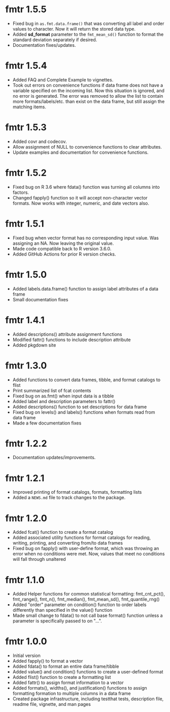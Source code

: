 # fmtr 1.5.5

* Fixed bug in `as.fmt.data.frame()` that was converting all label and order
values to character. Now it will return the stored data type.
* Added **sd_format** parameter to the `fmt_mean_sd()` function to format the 
standard deviation separately if desired.
* Documentation fixes/updates.

# fmtr 1.5.4

* Added FAQ and Complete Example to vignettes.
* Took out errors on convenience functions if data frame does not have a variable
specified on the incoming list.  Now this situation is ignored, and no error
is generated. The error was removed to allow the list to contain more 
formats/labels/etc. than exist on the data frame, but still assign the matching
items.

# fmtr 1.5.3

* Added covr and codecov.
* Allow assignment of NULL to convenience functions to clear attributes.
* Update examples and documentation for convenience functions.

# fmtr 1.5.2

* Fixed bug on R 3.6 where fdata() function was turning all columns into factors.
* Changed fapply() function so it will accept non-character vector formats.  Now
works with integer, numeric, and date vectors also.


# fmtr 1.5.1

* Fixed bug when vector format has no corresponding input value.  Was assigning
  an NA.  Now leaving the original value.
* Made code compatible back to R version 3.6.0.
* Added GitHub Actions for prior R version checks.

# fmtr 1.5.0

* Added labels.data.frame() function to assign label attributes of a data frame
* Small documentation fixes

# fmtr 1.4.1

* Added descriptions() attribute assignment functions
* Modified fattr() functions to include description attribute
* Added pkgdown site

# fmtr 1.3.0

* Added functions to convert data frames, tibble, and format catalogs to flist
* Print summarized list of fcat contents 
* Fixed bug on as.fmt() when input data is a tibble
* Added label and description parameters to fattr()
* Added descriptions() function to set descriptions for data frame
* Fixed bug on levels() and labels() functions when formats read from data frame
* Made a few documentation fixes

# fmtr 1.2.2

* Documentation updates/improvements.


# fmtr 1.2.1  

* Improved printing of format catalogs, formats, formatting lists
* Added a `NEWS.md` file to track changes to the package.


# fmtr 1.2.0

* Added fcat() function to create a format catalog
* Added associated utility functions for format catalogs for reading, writing,
printing, and converting from/to data frames
* Fixed bug on fapply() with user-define format, which was throwing an error when
no conditions were met.  Now, values that meet no conditions will fall through
unaltered


# fmtr 1.1.0 

* Added Helper functions for common statistical formatting: fmt_cnt_pct(), 
fmt_range(), fmt_n(), fmt_median(), fmt_mean_sd(), fmt_quantile_rng()
* Added "order" parameter on condition() function to order labels differently
than specified in the value() function
* Made small change to fdata() to not call base format() function unless a
parameter is specifically passed to on "...".


# fmtr 1.0.0 

* Initial version
* Added fapply() to format a vector
* Added fdata() to format an entire data frame/tibble
* Added value() and condition() functions to create a user-defined format
* Added flist() function to create a formatting list
* Added fattr() to assign format information to a vector
* Added formats(), widths(), and justification() functions to assign 
formatting formation to multiple columns in a data frame
* Created package infrastructure, including testthat tests, description file,
readme file, vignette, and man pages
